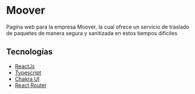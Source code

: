 # Moover

Pagina web para la empresa Moover, la cual ofrece un
servicio de traslado de paquetes de manera segura y sanitizada en estos tiempos difíciles

## Tecnologías

 - [ReactJs](https://es.reactjs.org/)
 - [Typescript](https://www.typescriptlang.org/)
 - [Chakra UI](https://chakra-ui.com/)
 - [React Router](https://reactrouter.com/)

